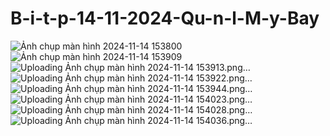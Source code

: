 # B-i-t-p-14-11-2024-Qu-n-l-M-y-Bay
![Ảnh chụp màn hình 2024-11-14 153800](https://github.com/user-attachments/assets/4297667e-502b-454b-9351-f6e83ccf738e)
![Ảnh chụp màn hình 2024-11-14 153909](https://github.com/user-attachments/assets/26d6c161-ec9d-4f75-a5e2-ec940d039119)
![Uploading Ảnh chụp màn hình 2024-11-14 153913.png…]()
![Uploading Ảnh chụp màn hình 2024-11-14 153922.png…]()
![Uploading Ảnh chụp màn hình 2024-11-14 153944.png…]()
![Uploading Ảnh chụp màn hình 2024-11-14 154023.png…]()
![Uploading Ảnh chụp màn hình 2024-11-14 154028.png…]()
![Uploading Ảnh chụp màn hình 2024-11-14 154036.png…]()
